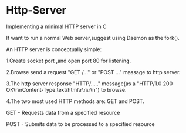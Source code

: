 # Http-Server
Implementing a minimal HTTP server in C

If want to run a normal Web server,suggest using Daemon as the fork().


An HTTP server is conceptually simple:

1.Create socket port ,and open port 80 for listening.

2.Browse send a request "GET /..." or "POST ..." massage to http server.

3.The http server response "HTTP/....." message(as a "HTTP/1.0 200 OK\r\nContent-Type:text/html\r\n\r\n") to browse.

4.The two most used HTTP methods are: GET and POST.

   GET - Requests data from a specified resource
   
   POST - Submits data to be processed to a specified resource
  
